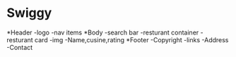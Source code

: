 # Swiggy

*Header
-logo
-nav items
*Body
-search bar
-resturant container
-resturant card
 -img
 -Name,cusine,rating
*Footer
-Copyright
-links
-Address
-Contact







